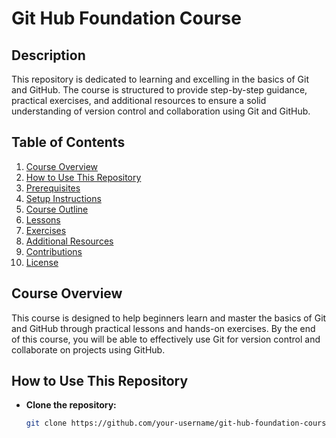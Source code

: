 # Git Hub Foundation Course

## Description
This repository is dedicated to learning and excelling in the basics of Git and GitHub. The course is structured to provide step-by-step guidance, practical exercises, and additional resources to ensure a solid understanding of version control and collaboration using Git and GitHub.

## Table of Contents
1. [Course Overview](#course-overview)
2. [How to Use This Repository](#how-to-use-this-repository)
3. [Prerequisites](#prerequisites)
4. [Setup Instructions](#setup-instructions)
5. [Course Outline](#course-outline)
6. [Lessons](#lessons)
7. [Exercises](#exercises)
8. [Additional Resources](#additional-resources)
9. [Contributions](#contributions)
10. [License](#license)

## Course Overview
This course is designed to help beginners learn and master the basics of Git and GitHub through practical lessons and hands-on exercises. By the end of this course, you will be able to effectively use Git for version control and collaborate on projects using GitHub.

## How to Use This Repository
- **Clone the repository:**
  ```sh
  git clone https://github.com/your-username/git-hub-foundation-course.git
